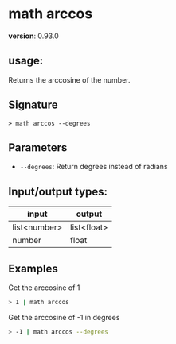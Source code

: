 # math arccos

**version**: 0.93.0

## **usage**:

Returns the arccosine of the number.

## Signature

`> math arccos --degrees`

## Parameters

- `--degrees`: Return degrees instead of radians

## Input/output types:

| input          | output        |
| -------------- | ------------- |
| list\<number\> | list\<float\> |
| number         | float         |

## Examples

Get the arccosine of 1

```bash
> 1 | math arccos
```

Get the arccosine of -1 in degrees

```bash
> -1 | math arccos --degrees
```
